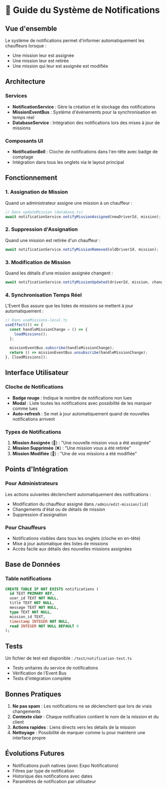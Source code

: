 # 🔔 Guide du Système de Notifications

## Vue d'ensemble

Le système de notifications permet d'informer automatiquement les chauffeurs lorsque :
- Une mission leur est assignée
- Une mission leur est retirée  
- Une mission qui leur est assignée est modifiée

## Architecture

### Services
- **NotificationService** : Gère la création et le stockage des notifications
- **MissionEventBus** : Système d'événements pour la synchronisation en temps réel
- **DatabaseService** : Intégration des notifications lors des mises à jour de missions

### Composants UI
- **NotificationBell** : Cloche de notifications dans l'en-tête avec badge de comptage
- Intégration dans tous les onglets via le layout principal

## Fonctionnement

### 1. Assignation de Mission
Quand un administrateur assigne une mission à un chauffeur :
```typescript
// Dans updateMission (database.ts)
await notificationService.notifyMissionAssigned(newDriverId, mission);
```

### 2. Suppression d'Assignation
Quand une mission est retirée d'un chauffeur :
```typescript
await notificationService.notifyMissionRemoved(oldDriverId, mission);
```

### 3. Modification de Mission
Quand les détails d'une mission assignée changent :
```typescript
await notificationService.notifyMissionUpdated(driverId, mission, changes);
```

### 4. Synchronisation Temps Réel
L'Event Bus assure que les listes de missions se mettent à jour automatiquement :
```typescript
// Dans useMissions-local.ts
useEffect(() => {
  const handleMissionChange = () => {
    loadMissions();
  };
  
  missionEventBus.subscribe(handleMissionChange);
  return () => missionEventBus.unsubscribe(handleMissionChange);
}, [loadMissions]);
```

## Interface Utilisateur

### Cloche de Notifications
- **Badge rouge** : Indique le nombre de notifications non lues
- **Modal** : Liste toutes les notifications avec possibilité de les marquer comme lues
- **Auto-refresh** : Se met à jour automatiquement quand de nouvelles notifications arrivent

### Types de Notifications
1. **Mission Assignée** (🚚) : "Une nouvelle mission vous a été assignée"
2. **Mission Supprimée** (❌) : "Une mission vous a été retirée"  
3. **Mission Modifiée** (📝) : "Une de vos missions a été modifiée"

## Points d'Intégration

### Pour Administrateurs
Les actions suivantes déclenchent automatiquement des notifications :
- Modification du chauffeur assigné dans `/admin/edit-mission/[id]`
- Changements d'état ou de détails de mission
- Suppression d'assignation

### Pour Chauffeurs
- Notifications visibles dans tous les onglets (cloche en en-tête)
- Mise à jour automatique des listes de missions
- Accès facile aux détails des nouvelles missions assignées

## Base de Données

### Table notifications
```sql
CREATE TABLE IF NOT EXISTS notifications (
  id TEXT PRIMARY KEY,
  user_id TEXT NOT NULL,
  title TEXT NOT NULL,
  message TEXT NOT NULL,
  type TEXT NOT NULL,
  mission_id TEXT,
  timestamp INTEGER NOT NULL,
  read INTEGER NOT NULL DEFAULT 0
);
```

## Tests

Un fichier de test est disponible : `/test/notification-test.ts`
- Tests unitaires du service de notifications
- Vérification de l'Event Bus
- Tests d'intégration complète

## Bonnes Pratiques

1. **Ne pas spam** : Les notifications ne se déclenchent que lors de vrais changements
2. **Contexte clair** : Chaque notification contient le nom de la mission et du client
3. **Actions rapides** : Liens directs vers les détails de la mission
4. **Nettoyage** : Possibilité de marquer comme lu pour maintenir une interface propre

## Évolutions Futures

- Notifications push natives (avec Expo Notifications)
- Filtres par type de notification
- Historique des notifications avec dates
- Paramètres de notification par utilisateur